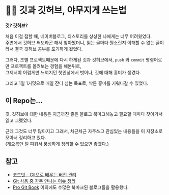 # 🍰🍴 깃과 깃허브, 야무지게 쓰는법

**깃? 깃허브?**  

처음 이걸 접할 때, 네이버블로그, 티스토리를 상상한 나에게는 너무 어려웠었다.  
주변에서 깃허브 써보라곤 해서 찾아봤더니, 읽는 글마다 뭔소린지 이해할 수 없는 글이라서 결국 깃허브 공부를 포기하게 됬었다.

그러다, 조별 프로젝트때문에 다시 하게된 깃과 깃허브에서, ```push``` 와 ```commit``` 명령어로만 프로젝트를 올려보는 경험을 해본뒤로,  
그제서야 어렵게만 느껴지던 첫인상에서 벗어나, 깃에 대해 흥미가 생겼다. 

그리고 1일 1커밋으로 매일 잔디 심는 목표로, 싹튼 흥미를 키워나갈 수 있었다.

## 이 Repo는...

깃, 깃허브에 대한 내용은 지금까진 좋은 블로그 북마크해놓고 필요할 때마다 찾아가서 읽고 그랬었다.

근데 그것도 너무 많아지고 그래서, 차근차근 자주쓰고 관심있는 내용들을 이 저장소로 모아서 정리하고 있다.   
(게으름만 덜 피워서 풍성하게 정리할 수 있으면 좋겠다.)

## 참고

- [코드잇 - Git으로 배우는 버전 관리](https://www.codeit.kr/courses/version-control-with-git)
- [Git 사용 중 자주 만나는 이슈 정리](https://parksb.github.io/article/28.html)
- [Pro Git Book](https://git-scm.com/book/ko/v2)
이외에도 수많은 북마크된 블로그들을 활용했다.
